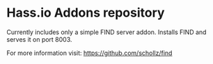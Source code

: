 # Hass.io Addons repository

Currently includes only a simple FIND server addon.
Installs FIND and serves it on port 8003.

For more information visit:
https://github.com/schollz/find
